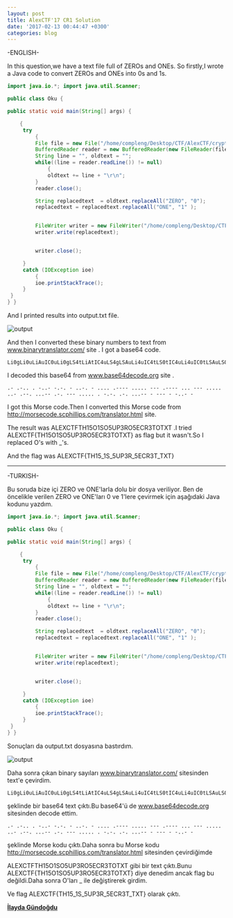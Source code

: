 ```yaml
---
layout: post
title: AlexCTF'17 CR1 Solution
date: '2017-02-13 00:44:47 +0300'
categories: blog
---
```


-ENGLISH-

In this question,we have a text file full of ZEROs and ONEs. So firstly,I wrote a Java code to convert ZEROs and ONEs into 0s and 1s.

```java
import java.io.*; import java.util.Scanner;

public class Oku {

public static void main(String[] args) {

    {
     try
         {
         File file = new File("/home/compleng/Desktop/CTF/AlexCTF/crypto1/zero_one");
         BufferedReader reader = new BufferedReader(new FileReader(file));
         String line = "", oldtext = "";
         while((line = reader.readLine()) != null)
             {
             oldtext += line + "\r\n";
         }
         reader.close();

         String replacedtext  = oldtext.replaceAll("ZERO", "0");
         replacedtext = replacedtext.replaceAll("ONE", "1" );


         FileWriter writer = new FileWriter("/home/compleng/Desktop/CTF/AlexCTF/crypto1/output.txt");
         writer.write(replacedtext);


         writer.close();

     }
     catch (IOException ioe)
         {
         ioe.printStackTrace();
     }
 }
} }
```

And I printed results into output.txt file.

![output](https://cloud.githubusercontent.com/assets/17202745/22866438/a142bec4-f187-11e6-8f12-de68021e5574.png)


And then I converted these binary numbers to text from www.binarytranslator.com/ site . I got a base64 code.  

```
Li0gLi0uLiAuIC0uLi0gLS4tLiAtIC4uLS4gLSAuLi4uIC4tLS0tIC4uLi4uIC0tLSAuLS0tLSAuLi4gLS0tIC4uLi4uIC4uLSAuLS0uIC4uLi0tIC4tLiAtLS0gLi4uLi4gLiAtLi0uIC4tLiAuLi4tLSAtIC0tLSAtIC0uLi0gLQ== 
```
I decoded this base64 from www.base64decode.org site .

```
.- .-.. . -..- -.-. - ..-. - .... .---- ..... --- .---- ... --- ..... ..- .--. ...-- .-. --- ..... . -.-. .-. ...-- - --- - -..- - 
```
I got this Morse code.Then I converted this Morse code from http://morsecode.scphillips.com/translator.html site.

The result was ALEXCTFTH15O1SO5UP3RO5ECR3TOTXT .I tried ALEXCTF{TH15O1SO5UP3RO5ECR3TOTXT} as flag but it wasn't.So I replaced O's with _'s.

And the flag was ALEXCTF{TH15_1S_5UP3R_5ECR3T_TXT}

---

-TURKISH-

Bu soruda bize içi ZERO ve ONE'larla dolu bir dosya veriliyor. Ben de öncelikle verilen ZERO ve ONE'ları 0 ve 1'lere çevirmek için aşağıdaki Java kodunu yazdım.

```java
import java.io.*; import java.util.Scanner;

public class Oku {

public static void main(String[] args) {

    {
     try
         {
         File file = new File("/home/compleng/Desktop/CTF/AlexCTF/crypto1/zero_one");
         BufferedReader reader = new BufferedReader(new FileReader(file));
         String line = "", oldtext = "";
         while((line = reader.readLine()) != null)
             {
             oldtext += line + "\r\n";
         }
         reader.close();

         String replacedtext  = oldtext.replaceAll("ZERO", "0");
         replacedtext = replacedtext.replaceAll("ONE", "1" );


         FileWriter writer = new FileWriter("/home/compleng/Desktop/CTF/AlexCTF/crypto1/output.txt");
         writer.write(replacedtext);


         writer.close();

     }
     catch (IOException ioe)
         {
         ioe.printStackTrace();
     }
 }
} }
```

Sonuçları da output.txt dosyasına bastırdım.

![output](https://cloud.githubusercontent.com/assets/17202745/22866438/a142bec4-f187-11e6-8f12-de68021e5574.png)


Daha sonra çıkan binary sayıları www.binarytranslator.com/ sitesinden text'e çevirdim.

```
Li0gLi0uLiAuIC0uLi0gLS4tLiAtIC4uLS4gLSAuLi4uIC4tLS0tIC4uLi4uIC0tLSAuLS0tLSAuLi4gLS0tIC4uLi4uIC4uLSAuLS0uIC4uLi0tIC4tLiAtLS0gLi4uLi4gLiAtLi0uIC4tLiAuLi4tLSAtIC0tLSAtIC0uLi0gLQ==  
```
şeklinde bir base64 text çıktı.Bu base64'ü de www.base64decode.org sitesinden decode ettim.

```
.- .-.. . -..- -.-. - ..-. - .... .---- ..... --- .---- ... --- ..... ..- .--. ...-- .-. --- ..... . -.-. .-. ...-- - --- - -..- -
```
şeklinde Morse kodu çıktı.Daha sonra bu Morse kodu http://morsecode.scphillips.com/translator.html sitesinden çevirdiğimde

ALEXCTFTH15O1SO5UP3RO5ECR3TOTXT gibi bir text çıktı.Bunu ALEXCTF{TH15O1SO5UP3RO5ECR3TOTXT} diye denedim ancak flag bu değildi.Daha sonra O'ları _ ile değiştirerek girdim.

Ve flag ALEXCTF{TH15_1S_5UP3R_5ECR3T_TXT} olarak çıktı.

**[İlayda Gündoğdu](https://twitter.com/compleng_i)**  
